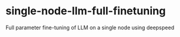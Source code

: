 # single-node-llm-full-finetuning

Full parameter fine-tuning of LLM on a single node using deepspeed
